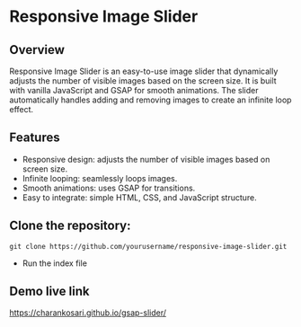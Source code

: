 # Responsive Image Slider

## Overview

Responsive Image Slider is an easy-to-use image slider that dynamically adjusts the number of visible images based on the screen size. It is built with vanilla JavaScript and GSAP for smooth animations. The slider automatically handles adding and removing images to create an infinite loop effect.

## Features

- Responsive design: adjusts the number of visible images based on screen size.
- Infinite looping: seamlessly loops images.
- Smooth animations: uses GSAP for transitions.
- Easy to integrate: simple HTML, CSS, and JavaScript structure.

## **Clone the repository:**

    git clone https://github.com/yourusername/responsive-image-slider.git
    
  - Run the index file

## Demo live link
https://charankosari.github.io/gsap-slider/
